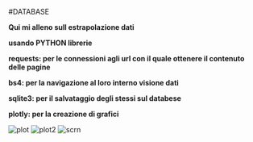 #DATABASE

**Qui mi alleno sull estrapolazione dati** 

**usando PYTHON librerie**

**requests: per le connessioni agli url con il quale ottenere il contenuto delle pagine**

**bs4: per la navigazione al loro interno visione dati**

**sqlite3: per il salvataggio degli stessi sul databese**

**plotly: per la creazione di grafici**

![plot](https://user-images.githubusercontent.com/124574223/218331267-ff1608f5-740d-47b1-9be7-f4e33d3b62b1.png)
![plot2](https://user-images.githubusercontent.com/124574223/218331338-52443f35-843a-41b3-92b2-f20f946179bf.png)
![scrn](https://user-images.githubusercontent.com/124574223/218331952-3c9e0955-d795-441c-bb89-3856b277bdd3.png)
